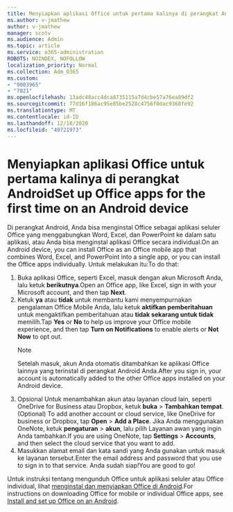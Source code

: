 ```yaml
---
title: Menyiapkan aplikasi Office untuk pertama kalinya di perangkat Android
ms.author: v-jmathew
author: v-jmathew
manager: scotv
ms.audience: Admin
ms.topic: article
ms.service: o365-administration
ROBOTS: NOINDEX, NOFOLLOW
localization_priority: Normal
ms.collection: Adm_O365
ms.custom:
- "9003965"
- "7021"
ms.openlocfilehash: 13adc48acc4dca8735115a7d4cbe57a76ea89df2
ms.sourcegitcommit: 77d16f186ac95e85be2528c4756f0dac9368fe92
ms.translationtype: MT
ms.contentlocale: id-ID
ms.lasthandoff: 12/18/2020
ms.locfileid: "49721973"
---
```

# <a name="set-up-office-apps-for-the-first-time-on-an-android-device"></a><span data-ttu-id="08c9a-102">Menyiapkan aplikasi Office untuk pertama kalinya di perangkat Android</span><span class="sxs-lookup"><span data-stu-id="08c9a-102">Set up Office apps for the first time on an Android device</span></span>

<span data-ttu-id="08c9a-103">Di perangkat Android, Anda bisa menginstal Office sebagai aplikasi seluler Office yang menggabungkan Word, Excel, dan PowerPoint ke dalam satu aplikasi, atau Anda bisa menginstal aplikasi Office secara individual.</span><span class="sxs-lookup"><span data-stu-id="08c9a-103">On an Android device, you can install Office as an Office mobile app that combines Word, Excel, and PowerPoint into a single app, or you can install the Office apps individually.</span></span> <span data-ttu-id="08c9a-104">Untuk melakukan itu:</span><span class="sxs-lookup"><span data-stu-id="08c9a-104">To do that:</span></span>

1. <span data-ttu-id="08c9a-105">Buka aplikasi Office, seperti Excel, masuk dengan akun Microsoft Anda, lalu ketuk **berikutnya**.</span><span class="sxs-lookup"><span data-stu-id="08c9a-105">Open an Office app, like Excel, sign in with your Microsoft account, and then tap **Next**.</span></span>
2. <span data-ttu-id="08c9a-106">Ketuk **ya** atau **tidak** untuk membantu kami menyempurnakan pengalaman Office Mobile Anda, lalu ketuk **aktifkan pemberitahuan** untuk mengaktifkan pemberitahuan atau **tidak sekarang untuk tidak** memilih.</span><span class="sxs-lookup"><span data-stu-id="08c9a-106">Tap **Yes** or **No** to help us improve your Office mobile experience, and then tap **Turn on Notifications** to enable alerts or **Not Now** to opt out.</span></span>
    > [!NOTE]
    > <span data-ttu-id="08c9a-107">Setelah masuk, akun Anda otomatis ditambahkan ke aplikasi Office lainnya yang terinstal di perangkat Android Anda.</span><span class="sxs-lookup"><span data-stu-id="08c9a-107">After you sign in, your account is automatically added to the other Office apps installed on your Android device.</span></span>
3. <span data-ttu-id="08c9a-108">Opsional Untuk menambahkan akun atau layanan cloud lain, seperti OneDrive for Business atau Dropbox, ketuk **buka**  >  **Tambahkan tempat**.</span><span class="sxs-lookup"><span data-stu-id="08c9a-108">(Optional) To add another account or cloud service, like OneDrive for business or Dropbox, tap **Open** > **Add a Place**.</span></span> <span data-ttu-id="08c9a-109">Jika Anda menggunakan OneNote, ketuk **pengaturan**  >  **akun**, lalu pilih Layanan awan yang ingin Anda tambahkan.</span><span class="sxs-lookup"><span data-stu-id="08c9a-109">If you are using OneNote, tap **Settings** > **Accounts**, and then select the cloud service that you want to add.</span></span>
4. <span data-ttu-id="08c9a-110">Masukkan alamat email dan kata sandi yang Anda gunakan untuk masuk ke layanan tersebut.</span><span class="sxs-lookup"><span data-stu-id="08c9a-110">Enter the email address and password that you use to sign in to that service.</span></span> <span data-ttu-id="08c9a-111">Anda sudah siap!</span><span class="sxs-lookup"><span data-stu-id="08c9a-111">You are good to go!</span></span>

<span data-ttu-id="08c9a-112">Untuk instruksi tentang mengunduh Office untuk aplikasi seluler atau Office individual, lihat [menginstal dan menyiapkan Office di Android](https://go.microsoft.com/fwlink/?linkid=2135287).</span><span class="sxs-lookup"><span data-stu-id="08c9a-112">For instructions on downloading Office for mobile or individual Office apps, see [Install and set up Office on an Android](https://go.microsoft.com/fwlink/?linkid=2135287).</span></span>
